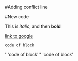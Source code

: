 #Adding conflict line 

#New code 

This is *italic*, and then **bold**

[link to google](https://www.google.com)

    code of block
'''code of block'''
'code of block'